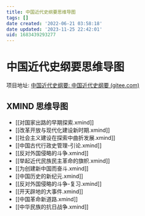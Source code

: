 ```yaml
---
title: 中国近代史纲要思维导图
tags: []
date created: '2022-06-21 03:58:18'
date updated: '2023-11-25 22:42:01'
uid: 1683439293277
---
```


# 中国近代史纲要思维导图

项目地址: [中国近代史纲要: 中国近代史纲要 (gitee.com)](https://gitee.com/LinQ812/zgjdsgy?_from=gitee_search)

## XMIND 思维导图

- [[对国家出路的早期探索.xmind]]
- [[改革开放与现代化建设新时期.xmind]]
- [[社会主义建设在探索中曲折发展.xmind]]
- [[中国古代行政史管理-引论.xmind]]
- [[反对外国侵略的斗争.xmind]]
- [[举起近代民族民主革命的旗帜.xmind]]
- [[为创建新中国而奋斗.xmind]]
- [[中国历史的新纪元.xmind]]
- [[反对外国侵略的斗争-复习.xmind]]
- [[开天辟地的大事件.xmind]]
- [[中国革命新道路.xmind]]
- [[中华民族的抗日战争.xmind]]
